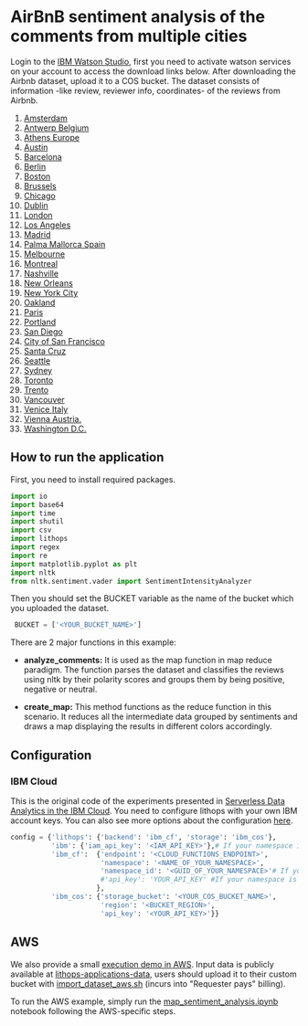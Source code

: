 # AirBnB sentiment analysis of the comments from multiple cities

Login to the [IBM Watson Studio](https://dataplatform.cloud.ibm.com/), first you need to activate watson services on your account to access the download links below. After downloading the Airbnb dataset, upload it to a COS bucket. The dataset consists of information -like review, reviewer info, coordinates- of the reviews from Airbnb.

1. [Amsterdam](https://dataplatform.cloud.ibm.com/api/exchange/actions/download-dataset/107ab470f90be9a4815791d8ec829133)
2. [Antwerp Belgium](https://dataplatform.cloud.ibm.com/api/exchange/actions/download-dataset/9fc8543fabfc26f908cf0c592c89d137)
3. [Athens Europe](https://dataplatform.cloud.ibm.com/api/exchange/actions/download-dataset/107ab470f90be9a4815791d8ec8398a0)
4. [Austin](https://dataplatform.cloud.ibm.com/api/exchange/actions/download-dataset/9fc8543fabfc26f908cf0c592c8b8a6d)
5. [Barcelona](https://dataplatform.cloud.ibm.com/api/exchange/actions/download-dataset/107ab470f90be9a4815791d8ec879780)
6. [Berlin](https://dataplatform.cloud.ibm.com/api/exchange/actions/download-dataset/107ab470f90be9a4815791d8ec8ae188)
7. [Boston](https://dataplatform.cloud.ibm.com/api/exchange/actions/download-dataset/107ab470f90be9a4815791d8ec8c2a9e)
8. [Brussels](https://dataplatform.cloud.ibm.com/api/exchange/actions/download-dataset/107ab470f90be9a4815791d8ec8d08f9)
9. [Chicago](https://dataplatform.cloud.ibm.com/api/exchange/actions/download-dataset/107ab470f90be9a4815791d8ec8e2af2)
10. [Dublin](https://dataplatform.cloud.ibm.com/api/exchange/actions/download-dataset/9fc8543fabfc26f908cf0c592c9752a0)
11. [London](https://dataplatform.cloud.ibm.com/api/exchange/actions/download-dataset/107ab470f90be9a4815791d8ec9811af)
12. [Los Angeles](https://dataplatform.cloud.ibm.com/api/exchange/actions/download-dataset/9fc8543fabfc26f908cf0c592ca6facb)
13. [Madrid](https://dataplatform.cloud.ibm.com/api/exchange/actions/download-dataset/9fc8543fabfc26f908cf0c592caa49fa)
14. [Palma Mallorca Spain](https://dataplatform.cloud.ibm.com/api/exchange/actions/download-dataset/107ab470f90be9a4815791d8eca6879c)
15. [Melbourne](https://dataplatform.cloud.ibm.com/api/exchange/actions/download-dataset/9fc8543fabfc26f908cf0c592cb0353e)
16. [Montreal](https://dataplatform.cloud.ibm.com/api/exchange/actions/download-dataset/907ad5190de7a698ecd285f10ea8af3e)
17. [Nashville](https://dataplatform.cloud.ibm.com/api/exchange/actions/download-dataset/9fc8543fabfc26f908cf0c592cb481b9)
18. [New Orleans](https://dataplatform.cloud.ibm.com/api/exchange/actions/download-dataset/9fc8543fabfc26f908cf0c592cb67b55)
19. [New York City](https://dataplatform.cloud.ibm.com/api/exchange/actions/download-dataset/107ab470f90be9a4815791d8ecbaf803)
20. [Oakland](https://dataplatform.cloud.ibm.com/api/exchange/actions/download-dataset/107ab470f90be9a4815791d8ecbb647e)
21. [Paris](https://dataplatform.cloud.ibm.com/api/exchange/actions/download-dataset/12ec25711104b11d00482a0eb12bf2aa)
22. [Portland](https://dataplatform.cloud.ibm.com/api/exchange/actions/download-dataset/12ec25711104b11d00482a0eb130c106)
23. [San Diego](https://dataplatform.cloud.ibm.com/api/exchange/actions/download-dataset/107ab470f90be9a4815791d8ecdc8216)
24. [City of San Francisco](https://dataplatform.cloud.ibm.com/api/exchange/actions/download-dataset/107ab470f90be9a4815791d8ece0160c)
25. [Santa Cruz](https://dataplatform.cloud.ibm.com/api/exchange/actions/download-dataset/107ab470f90be9a4815791d8ece029e3)
26. [Seattle](https://dataplatform.cloud.ibm.com/api/exchange/actions/download-dataset/107ab470f90be9a4815791d8ece36259)
27. [Sydney](https://dataplatform.cloud.ibm.com/api/exchange/actions/download-dataset/907ad5190de7a698ecd285f10ee84fe2)
28. [Toronto](https://dataplatform.cloud.ibm.com/api/exchange/actions/download-dataset/9fc8543fabfc26f908cf0c592cf201d7)
29. [Trento](https://dataplatform.cloud.ibm.com/api/exchange/actions/download-dataset/9fc8543fabfc26f908cf0c592cf27867)
30. [Vancouver](https://dataplatform.cloud.ibm.com/api/exchange/actions/download-dataset/107ab470f90be9a4815791d8ecf62bba)
31. [Venice Italy](https://dataplatform.cloud.ibm.com/api/exchange/actions/download-dataset/907ad5190de7a698ecd285f10efc4f45)
32. [Vienna Austria.](https://dataplatform.cloud.ibm.com/api/exchange/actions/download-dataset/f2f07c6b6d8bb541a5785c6f1c06fdd2)
33. [Washington D.C.](https://dataplatform.cloud.ibm.com/api/exchange/actions/download-dataset/c3af8034bd7f7374f87b3df64209f055)


## How to run the application

First, you need to install required packages. 

```python
import io
import base64
import time
import shutil
import csv
import lithops
import regex
import re
import matplotlib.pyplot as plt
import nltk
from nltk.sentiment.vader import SentimentIntensityAnalyzer
```
 Then you should set the BUCKET variable as the name of the bucket which you uploaded the dataset.
 
```python
 BUCKET = ['<YOUR_BUCKET_NAME>']
```
There are 2 major functions in this example:

- **analyze_comments:** It is used as the map function in map reduce paradigm. The function parses the dataset and classifies the reviews using nltk by their polarity scores and groups them by being positive, negative or neutral. 

- **create_map:** This method functions as the reduce function in this scenario. It reduces all the intermediate data grouped by sentiments and draws a map displaying the results in different colors accordingly.

## Configuration

### IBM Cloud

This is the original code of the experiments presented in [Serverless Data Analytics in the IBM Cloud](https://dl.acm.org/doi/abs/10.1145/3284028.3284029). You need to configure lithops with your own IBM account keys. You can also see more options about the configuration [here](https://github.com/lithops-cloud/lithops/tree/master/config).
```python
config = {'lithops': {'backend': 'ibm_cf', 'storage': 'ibm_cos'},
          'ibm': {'iam_api_key': '<IAM_API_KEY>'},# If your namespace is IAM based (To reach cloud functions API without cf api key)
          'ibm_cf':  {'endpoint': '<CLOUD_FUNCTIONS_ENDPOINT>',
                      'namespace': '<NAME_OF_YOUR_NAMESPACE>',
                      'namespace_id': '<GUID_OF_YOUR_NAMESPACE>'# If your namespace is IAM based
                      #'api_key': 'YOUR_API_KEY' #If your namespace is foundary based
                     },
          'ibm_cos': {'storage_bucket': '<YOUR_COS_BUCKET_NAME>',
                      'region': '<BUCKET_REGION>',
                      'api_key': '<YOUR_API_KEY>'}}
```

## AWS

We also provide a small [execution demo in AWS](./map_sentiment_analysis.ipynb). Input data is publicly available at [lithops-applications-data](https://lithops-applications-data.s3.us-east-1.amazonaws.com/), users should upload it to their custom bucket with [import_dataset_aws.sh](../import_datasets_aws.sh) (incurs into "Requester pays" billing).

To run the AWS example, simply run the [map_sentiment_analysis.ipynb](map_sentiment_analysis.ipynb) notebook following the AWS-specific steps.

